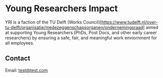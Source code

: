 # Young Researchers Impact

YRI is a faction of the TU Delft (Works Council)[https://www.tudelft.nl/over-tu-delft/organisatie/medezeggenschapsorganen/ondernemingsraad] aimed at supporting Young Researchers (PhDs, Post Docs, and other early career researchers) by ensuring a safe, fair, and meaningful work enviornment for all employees.

## Contact

Email: test@test.com
